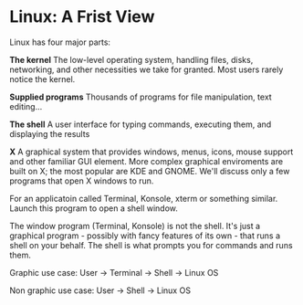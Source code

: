 # Linux: A Frist View

Linux has four major parts:

**The kernel**
The low-level operating system, handling files, disks, networking, and other necessities we take for granted. Most users rarely notice the kernel.

**Supplied programs**
Thousands of programs for file manipulation, text editing...

**The shell**
A user interface for typing commands, executing them, and displaying the results

**X**
A graphical system that provides windows, menus, icons, mouse support and other familiar GUI element. More complex graphical enviroments are built on X; the most popular are KDE and GNOME. We'll discuss only a few programs that open X windows to run.

For an applicatoin called Terminal, Konsole, xterm or something similar. Launch this program to open a shell window.

The window program (Terminal, Konsole) is not the shell. It's just a graphical program - possibly with fancy features of its own - that runs a shell on your behalf. The shell is what prompts you for commands and runs them.

Graphic use case:
User -> Terminal -> Shell -> Linux OS

Non graphic use case:
User -> Shell -> Linux OS
